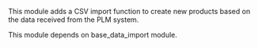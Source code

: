 This module adds a CSV import function to create new products based on
the data received from the PLM system.

This module depends on base_data_import module.
